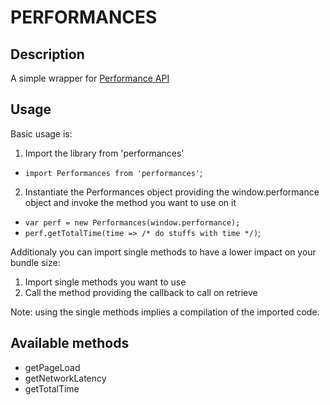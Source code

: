 # PERFORMANCES

## Description
A simple wrapper for [Performance API](https://developer.mozilla.org/en-US/docs/Web/API/Performance/timing)

## Usage
Basic usage is:
1. Import the library from 'performances'
  - `import Performances from 'performances'`;
2. Instantiate the Performances object providing the window.performance object and invoke the method you want to use on it
  - `var perf = new Performances(window.performance);`
  - `perf.getTotalTime(time => /* do stuffs with time */)`;

Additionaly you can import single methods to have a lower impact on your bundle size:

1. Import single methods you want to use
2. Call the method providing the callback to call on retrieve

Note: using the single methods implies a compilation of the imported code. 

## Available methods
- getPageLoad
- getNetworkLatency
- getTotalTime
